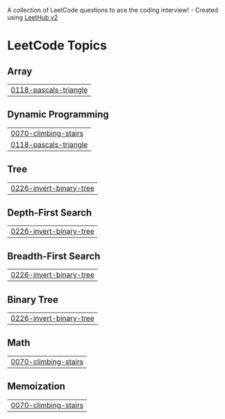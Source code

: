A collection of LeetCode questions to ace the coding interview! - Created using [LeetHub v2](https://github.com/arunbhardwaj/LeetHub-2.0)
<!---LeetCode Topics Start-->
# LeetCode Topics
## Array
|  |
| ------- |
| [0118-pascals-triangle](https://github.com/Deekshitha1407/leetcode_Deekshitha/tree/master/0118-pascals-triangle) |
## Dynamic Programming
|  |
| ------- |
| [0070-climbing-stairs](https://github.com/Deekshitha1407/leetcode_Deekshitha/tree/master/0070-climbing-stairs) |
| [0118-pascals-triangle](https://github.com/Deekshitha1407/leetcode_Deekshitha/tree/master/0118-pascals-triangle) |
## Tree
|  |
| ------- |
| [0226-invert-binary-tree](https://github.com/Deekshitha1407/leetcode_Deekshitha/tree/master/0226-invert-binary-tree) |
## Depth-First Search
|  |
| ------- |
| [0226-invert-binary-tree](https://github.com/Deekshitha1407/leetcode_Deekshitha/tree/master/0226-invert-binary-tree) |
## Breadth-First Search
|  |
| ------- |
| [0226-invert-binary-tree](https://github.com/Deekshitha1407/leetcode_Deekshitha/tree/master/0226-invert-binary-tree) |
## Binary Tree
|  |
| ------- |
| [0226-invert-binary-tree](https://github.com/Deekshitha1407/leetcode_Deekshitha/tree/master/0226-invert-binary-tree) |
## Math
|  |
| ------- |
| [0070-climbing-stairs](https://github.com/Deekshitha1407/leetcode_Deekshitha/tree/master/0070-climbing-stairs) |
## Memoization
|  |
| ------- |
| [0070-climbing-stairs](https://github.com/Deekshitha1407/leetcode_Deekshitha/tree/master/0070-climbing-stairs) |
<!---LeetCode Topics End-->